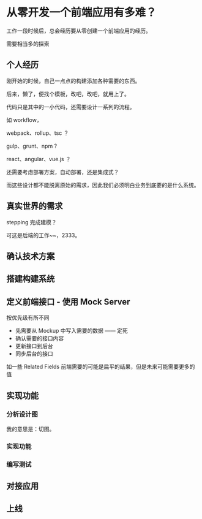 从零开发一个前端应用有多难？
===

工作一段时候后，总会经历要从零创建一个前端应用的经历。

需要相当多的探索

个人经历
---

刚开始的时候，自己一点点的构建添加各种需要的东西。

后来，懒了，便找个模板，改吧，改吧，就用上了。

代码只是其中的一小代码，还需要设计一系列的流程。

如 workflow，

webpack、rollup、tsc ？

gulp、grunt、npm ?

react、angular、vue.js ？

还需要考虑部署方案，自动部署，还是集成式？

而这些设计都不能脱离原始的需求，因此我们必须明白业务到底要的是什么系统。

真实世界的需求
---

stepping 完成建模？

可这是后端的工作~~，2333。


确认技术方案
---

搭建构建系统
---

定义前端接口 - 使用 Mock Server
---

按优先级有所不同

 - 先需要从 Mockup 中写入需要的数据 —— 定死
 - 确认需要的接口内容
 - 更新接口到后台
 - 同步后台的接口

如一些 Related Fields 前端需要的可能是扁平的结果，但是未来可能需要更多的值 

实现功能
---

### 分析设计图

我的意思是：切图。

### 实现功能

### 编写测试

对接应用
---

上线
---
